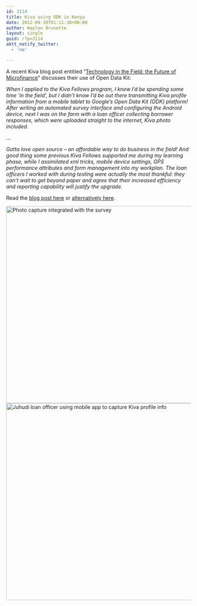 ```yaml
---
id: 3114
title: Kiva using ODK in Kenya
date: 2012-09-30T01:11:38+00:00
author: Waylon Brunette
layout: single
guid: /?p=3114
aktt_notify_twitter:
  - 'no'

---
```

A recent Kiva blog post entitled “[Technology in the Field: the Future of Microfinance](http://www.kiva.org/updates/fellows/2012/09/12/technology-in-the-field-the-future-of-microfinance)” discusses their use of Open Data Kit:

_When I applied to the Kiva Fellows program, I knew I’d be spending some time ‘in the field’, but I didn’t know I’d be out there transmitting Kiva profile information from a mobile tablet to Google’s Open Data Kit (ODK) platform!  After writing an automated survey interface and configuring the Android device, next I was on the farm with a loan officer collecting borrower responses, which were uploaded straight to the internet, Kiva photo included._

…

_Gotta love open source – an affordable way to do business in the field! And good thing some previous Kiva Fellows supported me during my learning phase, while I assimilated xml tricks, mobile device settings, GPS performance attributes and form management into my workplan. The loan officers I worked with during testing were actually the most thankful: they can’t wait to get beyond paper and agree that their increased efficiency and reporting capability will justify the upgrade._

Read the [blog post here](http://www.kiva.org/updates/fellows/2012/09/12/technology-in-the-field-the-future-of-microfinance) or [alternatively here](http://fellowsblog.kiva.org/2012/09/12/technology-in-the-field-the-future-of-microfinance/).
  

  
<img src="http://kivafellows.files.wordpress.com/2012/08/photo.png" alt="Photo capture integrated with the survey" width="538" />

<img src="http://kivafellows.files.wordpress.com/2012/08/odk-in-the-field.jpg" alt="Juhudi loan officer using mobile app to capture Kiva profile info" width="538" />
